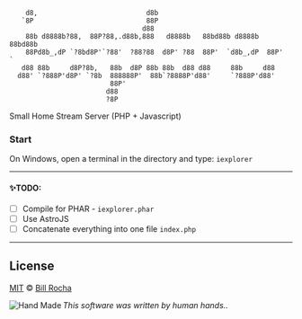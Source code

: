 
```
    d8,                           d8b                                  
   `8P                            88P                                  
                                 d88                                   
    88b d8888b?88,  88P?88,.d88b,888   d8888b   88bd88b d8888b  88bd88b
    88Pd8b_,dP `?8bd8P'`?88'  ?88?88  d8P' ?88  88P'  `d8b_,dP  88P'  `
   d88 88b     d8P?8b,   88b  d8P 88b 88b  d88 d88     88b     d88     
  d88' `?888P'd8P' `?8b  888888P'  88b`?8888P'd88'     `?888P'd88'     
                         88P'                                          
                        d88                                            
                        ?8P   
```

Small Home Stream Server (PHP + Javascript)

### Start

On Windows, open a terminal in the directory and type: ```iexplorer```

---

#### ✨TODO: 

- [ ] Compile for PHAR - ```iexplorer.phar```
- [ ] Use AstroJS
- [ ] Concatenate everything into one file ```index.php```

---

## License

[MIT](https://mit-license.org) © [Bill Rocha](https://billrocha.netlify.com)

_This software was written by human hands.._ <img align="left" src="https://billrocha.netlify.app/handmade_32.png" alt="Hand Made">
